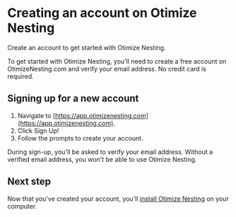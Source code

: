 # Creating an account on Otimize Nesting
Create an account to get started with Otimize Nesting.

To get started with Otimize Nesting, you'll need to create a free account on OtimizeNesting.com and verify your email address. No credit card is required.

## Signing up for a new account

1. Navigate to [https://app.otimizenesting.com](https://app.otimizenesting.com).
2. Click Sign Up!
3. Follow the prompts to create your account.

During sign-up, you'll be asked to verify your email address. Without a verified email address, you won't be able to use Otimize Nesting.

## Next step

Now that you've created your account, you'll [install Otimize Nesting](installing-otimize-nesting.md) on your computer.
